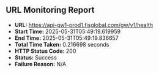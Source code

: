 ## URL Monitoring Report

- **URL:** https://api-gw1-prod1.fisglobal.com/gw/v1/health
- **Start Time:** 2025-05-31T05:49:19.619959
- **End Time:** 2025-05-31T05:49:19.836657
- **Total Time Taken:** 0.216698 seconds
- **HTTP Status Code:** 200
- **Status:** Success
- **Failure Reason:** N/A

